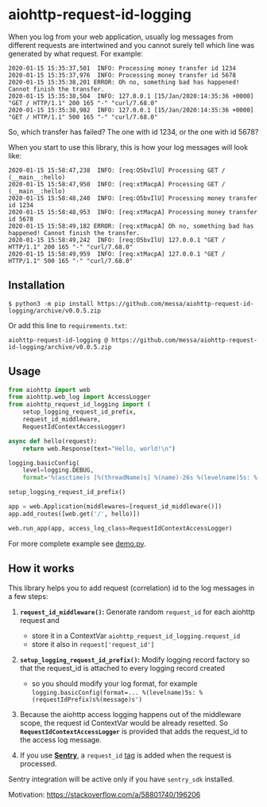 aiohttp-request-id-logging
==========================

When you log from your web application, usually log messages from different requests are intertwined and you cannot surely tell which line was generated by what request. For example:

```
2020-01-15 15:35:37,501  INFO: Processing money transfer id 1234
2020-01-15 15:35:37,976  INFO: Processing money transfer id 5678
2020-01-15 15:35:38,201 ERROR: Oh no, something bad has happened! Cannot finish the transfer.
2020-01-15 15:35:38,504  INFO: 127.0.0.1 [15/Jan/2020:14:35:36 +0000] "GET / HTTP/1.1" 200 165 "-" "curl/7.68.0"
2020-01-15 15:35:38,982  INFO: 127.0.0.1 [15/Jan/2020:14:35:36 +0000] "GET / HTTP/1.1" 500 165 "-" "curl/7.68.0"
```

So, which transfer has failed? The one with id 1234, or the one with id 5678?

When you start to use this library, this is how your log messages will look like:

```
2020-01-15 15:58:47,238  INFO: [req:O5bvIlU] Processing GET / (__main__:hello)
2020-01-15 15:58:47,950  INFO: [req:xtMacpA] Processing GET / (__main__:hello)
2020-01-15 15:58:48,240  INFO: [req:O5bvIlU] Processing money transfer id 1234
2020-01-15 15:58:48,953  INFO: [req:xtMacpA] Processing money transfer id 5678
2020-01-15 15:58:49,182 ERROR: [req:xtMacpA] Oh no, something bad has happened! Cannot finish the transfer.
2020-01-15 15:58:49,242  INFO: [req:O5bvIlU] 127.0.0.1 "GET / HTTP/1.1" 200 165 "-" "curl/7.68.0"
2020-01-15 15:58:49,959  INFO: [req:xtMacpA] 127.0.0.1 "GET / HTTP/1.1" 500 165 "-" "curl/7.68.0"
```


Installation
------------

```shell
$ python3 -m pip install https://github.com/messa/aiohttp-request-id-logging/archive/v0.0.5.zip
```

Or add this line to `requirements.txt`:

```
aiohttp-request-id-logging @ https://github.com/messa/aiohttp-request-id-logging/archive/v0.0.5.zip
```


Usage
-----

```python
from aiohttp import web
from aiohttp.web_log import AccessLogger
from aiohttp_request_id_logging import (
    setup_logging_request_id_prefix,
    request_id_middleware,
    RequestIdContextAccessLogger)

async def hello(request):
    return web.Response(text="Hello, world!\n")

logging.basicConfig(
    level=logging.DEBUG,
    format='%(asctime)s [%(threadName)s] %(name)-26s %(levelname)5s: %(requestIdPrefix)s%(message)s')

setup_logging_request_id_prefix()

app = web.Application(middlewares=[request_id_middleware()])
app.add_routes([web.get('/', hello)])

web.run_app(app, access_log_class=RequestIdContextAccessLogger)
```

For more complete example see [demo.py](demo.py).


How it works
------------

This library helps you to add request (correlation) id to the log messages in a few steps:

1. **`request_id_middleware()`:** Generate random `request_id` for each aiohttp request and

   - store it in a ContextVar `aiohttp_request_id_logging.request_id`
   - store it also in `request['request_id']`

2. **`setup_logging_request_id_prefix()`:** Modify logging record factory so that the request_id is attached to every logging record created

   - so you should modify your log format, for example `logging.basicConfig(format=... %(levelname)5s: %(requestIdPrefix)s%(message)s')`

3. Because the aiohttp access logging happens out of the middleware scope, the request id ContextVar would be already resetted. So **`RequestIdContextAccessLogger`** is provided that adds the request_id to the access log message.

4. If you use **[Sentry](https://docs.sentry.io/platforms/python/aiohttp/)**, a `request_id` [tag](https://docs.sentry.io/enriching-error-data/context/?platform=python#tagging-events) is added when the request is processed.

Sentry integration will be active only if you have `sentry_sdk` installed.

Motivation: https://stackoverflow.com/a/58801740/196206
